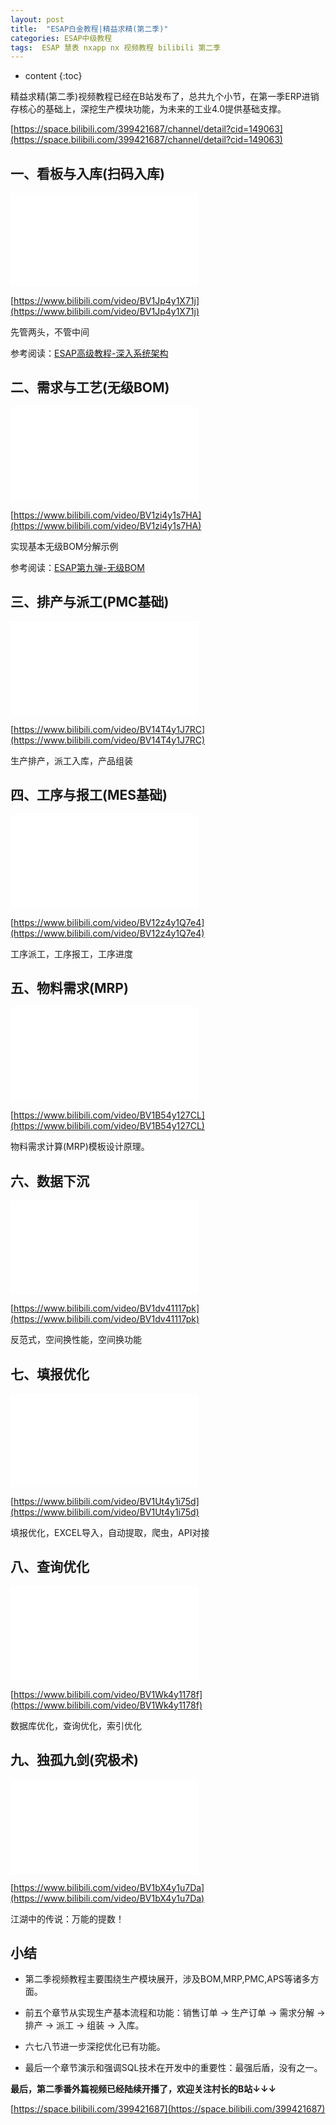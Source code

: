 ```yaml
---
layout: post
title:  "ESAP白金教程|精益求精(第二季)"
categories: ESAP中级教程
tags:  ESAP 慧表 nxapp nx 视频教程 bilibili 第二季
---
```


* content
{:toc}

精益求精(第二季)视频教程已经在B站发布了，总共九个小节，在第一季ERP进销存核心的基础上，深挖生产模块功能，为未来的工业4.0提供基础支撑。

[https://space.bilibili.com/399421687/channel/detail?cid=149063](https://space.bilibili.com/399421687/channel/detail?cid=149063)

## 一、看板与入库(扫码入库)

<iframe src="//player.bilibili.com/player.html?aid=968347831&bvid=BV1Jp4y1X71j&cid=194827836&page=1" scrolling="no" border="0" frameborder="no" framespacing="0" allowfullscreen="true"> </iframe>

[https://www.bilibili.com/video/BV1Jp4y1X71j](https://www.bilibili.com/video/BV1Jp4y1X71j)

先管两头，不管中间

参考阅读：[ESAP高级教程-深入系统架构](http://blog.erp8.net/2019/03/06/esap1a/)

## 二、需求与工艺(无级BOM)

<iframe src="//player.bilibili.com/player.html?aid=540849334&bvid=BV1zi4y1s7HA&cid=197090567&page=1" scrolling="no" border="0" frameborder="no" framespacing="0" allowfullscreen="true"> </iframe>

[https://www.bilibili.com/video/BV1zi4y1s7HA](https://www.bilibili.com/video/BV1zi4y1s7HA)

实现基本无级BOM分解示例

参考阅读：[ESAP第九弹-无级BOM](https://ylin.wang/2013/12/11/esap9/)

## 三、排产与派工(PMC基础)

<iframe src="//player.bilibili.com/player.html?aid=926080327&bvid=BV14T4y1J7RC&cid=201691268&page=1" scrolling="no" border="0" frameborder="no" framespacing="0" allowfullscreen="true"> </iframe>

[https://www.bilibili.com/video/BV14T4y1J7RC](https://www.bilibili.com/video/BV14T4y1J7RC)

生产排产，派工入库，产品组装

## 四、工序与报工(MES基础)

<iframe src="//player.bilibili.com/player.html?aid=583568035&bvid=BV12z4y1Q7e4&cid=202112762&page=1" scrolling="no" border="0" frameborder="no" framespacing="0" allowfullscreen="true"> </iframe>

[https://www.bilibili.com/video/BV12z4y1Q7e4](https://www.bilibili.com/video/BV12z4y1Q7e4)

工序派工，工序报工，工序进度

## 五、物料需求(MRP)

<iframe src="//player.bilibili.com/player.html?aid=839454676&bvid=BV1B54y127CL&cid=231418711&page=1" scrolling="no" border="0" frameborder="no" framespacing="0" allowfullscreen="true"> </iframe>

[https://www.bilibili.com/video/BV1B54y127CL](https://www.bilibili.com/video/BV1B54y127CL)

物料需求计算(MRP)模板设计原理。

## 六、数据下沉

<iframe src="//player.bilibili.com/player.html?aid=244552294&bvid=BV1dv41117pk&cid=234216148&page=1" scrolling="no" border="0" frameborder="no" framespacing="0" allowfullscreen="true"> </iframe>

[https://www.bilibili.com/video/BV1dv41117pk](https://www.bilibili.com/video/BV1dv41117pk)

反范式，空间换性能，空间换功能

## 七、填报优化

<iframe src="//player.bilibili.com/player.html?aid=627083357&bvid=BV1Ut4y1i75d&cid=235550500&page=1" scrolling="no" border="0" frameborder="no" framespacing="0" allowfullscreen="true"> </iframe>

[https://www.bilibili.com/video/BV1Ut4y1i75d](https://www.bilibili.com/video/BV1Ut4y1i75d)

填报优化，EXCEL导入，自动提取，爬虫，API对接

## 八、查询优化

<iframe src="//player.bilibili.com/player.html?aid=754680332&bvid=BV1Wk4y1178f&cid=237112239&page=1" scrolling="no" border="0" frameborder="no" framespacing="0" allowfullscreen="true"> </iframe>

[https://www.bilibili.com/video/BV1Wk4y1178f](https://www.bilibili.com/video/BV1Wk4y1178f)

数据库优化，查询优化，索引优化

## 九、独孤九剑(究极术)

<iframe src="//player.bilibili.com/player.html?aid=713222394&bvid=BV1bX4y1u7Da&cid=268883331&page=1" scrolling="no" border="0" frameborder="no" framespacing="0" allowfullscreen="true"> </iframe>

[https://www.bilibili.com/video/BV1bX4y1u7Da](https://www.bilibili.com/video/BV1bX4y1u7Da)

江湖中的传说：万能的提数！

## 小结

* 第二季视频教程主要围绕生产模块展开，涉及BOM,MRP,PMC,APS等诸多方面。

* 前五个章节从实现生产基本流程和功能：销售订单 -> 生产订单 -> 需求分解 -> 排产 -> 派工 -> 组装 -> 入库。

* 六七八节进一步深挖优化已有功能。

* 最后一个章节演示和强调SQL技术在开发中的重要性：最强后盾，没有之一。


**最后，第二季番外篇视频已经陆续开播了，欢迎关注村长的B站↓↓↓**

[https://space.bilibili.com/399421687](https://space.bilibili.com/399421687)